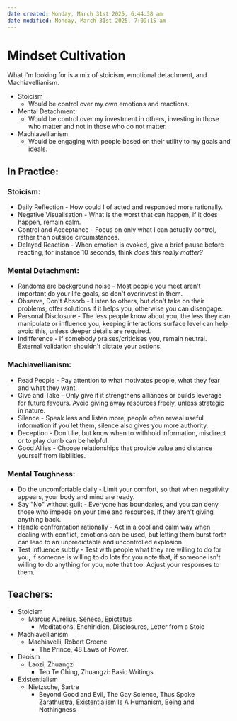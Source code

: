 ```yaml
---
date created: Monday, March 31st 2025, 6:44:38 am
date modified: Monday, March 31st 2025, 7:09:15 am
---
```


# Mindset Cultivation

What I'm looking for is a mix of stoicism, emotional detachment, and Machiavellianism.

- Stoicism
	- Would be control over my own emotions and reactions.
- Mental Detachment
	- Would be control over my investment in others, investing in those who matter and not in those who do not matter.
- Machiavellianism
	- Would be engaging with people based on their utility to my goals and ideals.

## In Practice:

### Stoicism:
- Daily Reflection - How could I of acted and responded more rationally.
- Negative Visualisation - What is the worst that can happen, if it does happen, remain calm.
- Control and Acceptance - Focus on only what I can actually control, rather than outside circumstances.
- Delayed Reaction - When emotion is evoked, give a brief pause before reacting, for instance 10 seconds, think *does this really matter?*

### Mental Detachment:
- Randoms are background noise - Most people you meet aren't important do your life goals, so don't overinvest in them.
- Observe, Don't Absorb - Listen to others, but don't take on their problems, offer solutions if it helps you, otherwise you can disengage.
- Personal Disclosure - The less people know about you, the less they can manipulate or influence you, keeping interactions surface level can help avoid this, unless deeper details are required.
- Indifference - If somebody praises/criticises you, remain neutral. External validation shouldn't dictate your actions.

### Machiavellianism:
- Read People - Pay attention to what motivates people, what they fear and what they want.
- Give and Take - Only give if it strengthens alliances or builds leverage for future favours. Avoid giving away resources freely, unless strategic in nature.
- Silence - Speak less and listen more, people often reveal useful information if you let them, silence also gives you more authority.
- Deception - Don't lie, but know when to withhold information, misdirect or to play dumb can be helpful.
- Good Allies - Choose relationships that provide value and distance yourself from liabilities.

### Mental Toughness:
- Do the uncomfortable daily - Limit your comfort, so that when negativity appears, your body and mind are ready.
- Say "No" without guilt - Everyone has boundaries, and you can deny those who impede on your time and resources, if they aren't giving anything back.
- Handle confrontation rationally - Act in a cool and calm way when dealing with conflict, emotions can be used, but letting them burst forth can lead to an unpredictable and uncontrolled explosion.
- Test Influence subtly - Test with people what they are willing to do for you, if someone is willing to do lots for you note that, if someone isn't willing to do anything for you, note that too. Adjust your responses to them.

## Teachers:

- Stoicism
	- Marcus Aurelius, Seneca, Epictetus
		- Meditations, Enchiridion, Disclosures, Letter from a Stoic
- Machiavellianism
	- Machiavelli, Robert Greene
		- The Prince, 48 Laws of Power.
- Daoism
	- Laozi, Zhuangzi
		- Teo Te Ching, Zhuangzi: Basic Writings
- Existentialism
	- Nietzsche, Sartre
		- Beyond Good and Evil, The Gay Science, Thus Spoke Zarathustra, Existentialism Is A Humanism, Being and Nothingness
